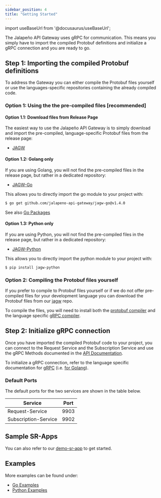 ```yaml
---
sidebar_position: 4
title: "Getting Started"
---
```


import useBaseUrl from '@docusaurus/useBaseUrl';

The Jalapeño API Gateway uses gRPC for communication. This means you simply have to import the compiled Protobuf definitions and initialize a gRPC connection and you are ready to go.

## Step 1: Importing the compiled Protobuf definitions

To address the Gateway you can either compile the Protobuf files yourself or use the languages-specific repositories containing the already compiled code.

### Option 1: Using the the pre-compiled files [recommended]

#### Option 1.1: Download files from Release Page

The easiest way to use the Jalapeño API Gateway is to simply download and import the pre-compiled, language-specific Protobuf files from the release page: 

- [JAGW](https://github.com/jalapeno-api-gateway/jagw/releases/latest)

#### Option 1.2: Golang only

If you are using Golang, you will not find the pre-compiled files in the release page, but rather in a dedicated repository:

- [JAGW-Go](https://github.com/jalapeno-api-gateway/jagw-go/releases/latest)

This allows you to directly import the go module to your project with:

```bash
$ go get github.com/jalapeno-api-gateway/jagw-go@v1.4.0
```

See also [Go Packages](https://pkg.go.dev/github.com/jalapeno-api-gateway/jagw-go/jagw)

#### Option 1.3: Python only

If you are using Python, you will not find the pre-compiled files in the release page, but rather in a dedicated repository:

- [JAGW-Python](https://github.com/jalapeno-api-gateway/jagw-python/releases/latest)

This allows you to directly import the python module to your project with:

```bash
$ pip install jagw-python
```

### Option 2: Compiling the Protobuf files yourself

If you prefer to compile to Protobuf files yourself or if we do not offer pre-compiled files for your development language you can download the Protobuf files from our [jagw](https://github.com/jalapeno-api-gateway/jagw/releases/latest) repo.

To compile the files, you will need to install both the [protobuf compiler](https://grpc.io/docs/protoc-installation/) and the language specific [gRPC compiler](https://grpc.io/docs/languages/).

## Step 2: Initialize gRPC connection

Once you have imported the compiled Protobuf code to your project, you can connect to the Request Service and the Subscription Service and use the gRPC Methods documented in the [API Documentation](http://jalapeno-api-gateway.github.io/jagw/docs/api/request-service).

To initialize a gRPC connection, refer to the language specific documentation for [gRPC](https://grpc.io/docs/languages/) (i.e. [for Golang](https://grpc.io/docs/languages/go/basics/#client)).

### Default Ports

The default ports for the two services are shown in the table below.

Service | Port
--- | ---
Request-Service | 9903
Subscription-Service | 9902

## Sample SR-Apps

You can also refer to our [demo-sr-app](https://github.com/jalapeno-api-gateway/demo-sr-app) to get started.

## Examples
More examples can be found under:
- [Go Examples](https://github.com/jalapeno-api-gateway/jagw-go/tree/main/examples)
- [Python Examples](https://github.com/jalapeno-api-gateway/jagw-python/tree/main/examples)
